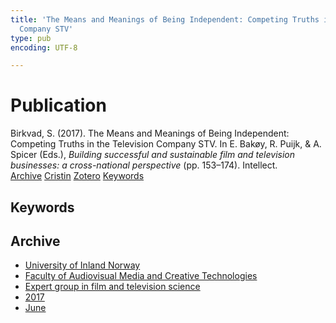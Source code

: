 ```yaml
---
title: 'The Means and Meanings of Being Independent: Competing Truths in the Television
  Company STV'
type: pub
encoding: UTF-8

---
```

<h1>Publication</h1>
<article id="csl-bib-container-I5P9WYJT" class="csl-bib-container">
  <div class="csl-bib-body"> <div class="csl-entry">Birkvad, S. (2017). The Means and Meanings of Being Independent: Competing Truths in the Television Company STV. In E. Bakøy, R. Puijk, &#38; A. Spicer (Eds.), <i>Building successful and sustainable film and television businesses: a cross-national perspective</i> (pp. 153–174). Intellect.</div> </div>
  <div class="csl-bib-buttons">
    <a href="#taxonomy-article-I5P9WYJT" alt="archive" class="csl-bib-button">Archive</a>
    <a href="https://app.cristin.no/results/show.jsf?id=1478965" alt="Cristin" class="csl-bib-button">Cristin</a>
    <a href="http://zotero.org/groups/5881554/items/I5P9WYJT" alt="Zotero" class="csl-bib-button">Zotero</a>
    <a href="#keywords-article-I5P9WYJT" alt="keywords" class="csl-bib-button">Keywords</a>
  </div>
  <div id="csl-bib-meta-container-I5P9WYJT"></div>
</article>
<div id="csl-bib-meta-I5P9WYJT" class="csl-bib-meta">
  <article id="keywords-article-I5P9WYJT" class="keywords-article">
    <h1>Keywords</h1>
    
  </article>
  <article id="taxonomy-article-I5P9WYJT" class="taxonomy-article">
    <h1>Archive</h1>
    <ul>
      <li>
        <a href="/en/archive/?key=3DCRN523">University of Inland Norway</a>
      </li>
      <li>
        <a href="/en/archive/?key=8XUDF4FD">Faculty of Audiovisual Media and Creative Technologies</a>
      </li>
      <li>
        <a href="/en/archive/?key=GP9PM6PG">Expert group in film and television science</a>
      </li>
      <li>
        <a href="/en/archive/?key=FUSJD299">2017</a>
      </li>
      <li>
        <a href="/en/archive/?key=G34NANYM">June</a>
      </li>
    </ul>
  </article>
</div>
